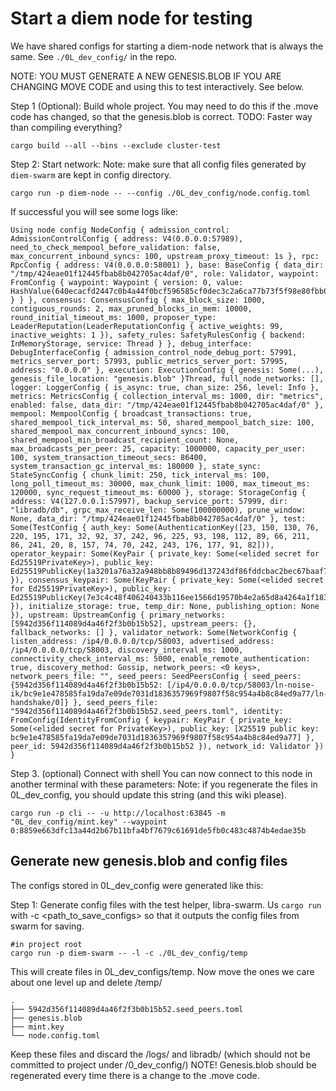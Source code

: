 # Start a diem node for testing

We have shared configs for starting a diem-node network that is always the same. See  `./0L_dev_config/` in the repo. 

NOTE: YOU MUST GENERATE A NEW GENESIS.BLOB IF YOU ARE CHANGING MOVE CODE and using this to test interactively. See below.

Step 1 (Optional):
Build whole project. You may need to do this if the .move code has changed, so that the genesis.blob is correct.
TODO: Faster way than compiling everything?
```
cargo build --all --bins --exclude cluster-test
```

Step 2:
Start network:
Note: make sure that all config files generated by `diem-swarm` are kept in config directory.

```
cargo run -p diem-node -- --config ./0L_dev_config/node.config.toml
```

If successful you will see some logs like:

```
Using node config NodeConfig { admission_control: AdmissionControlConfig { address: V4(0.0.0.0:57989), need_to_check_mempool_before_validation: false, max_concurrent_inbound_syncs: 100, upstream_proxy_timeout: 1s }, rpc: RpcConfig { address: V4(0.0.0.0:58001) }, base: BaseConfig { data_dir: "/tmp/424eae01f12445fbab8b042705ac4daf/0", role: Validator, waypoint: FromConfig { waypoint: Waypoint { version: 0, value: HashValue(640ecacfd2447c0b4a44f0bcf596585cf0dec3c2a6ca77b73f5f98e80fbb0d08) } } }, consensus: ConsensusConfig { max_block_size: 1000, contiguous_rounds: 2, max_pruned_blocks_in_mem: 10000, round_initial_timeout_ms: 1000, proposer_type: LeaderReputation(LeaderReputationConfig { active_weights: 99, inactive_weights: 1 }), safety_rules: SafetyRulesConfig { backend: InMemoryStorage, service: Thread } }, debug_interface: DebugInterfaceConfig { admission_control_node_debug_port: 57991, metrics_server_port: 57993, public_metrics_server_port: 57995, address: "0.0.0.0" }, execution: ExecutionConfig { genesis: Some(...), genesis_file_location: "genesis.blob" }Thread, full_node_networks: [], logger: LoggerConfig { is_async: true, chan_size: 256, level: Info }, metrics: MetricsConfig { collection_interval_ms: 1000, dir: "metrics", enabled: false, data_dir: "/tmp/424eae01f12445fbab8b042705ac4daf/0" }, mempool: MempoolConfig { broadcast_transactions: true, shared_mempool_tick_interval_ms: 50, shared_mempool_batch_size: 100, shared_mempool_max_concurrent_inbound_syncs: 100, shared_mempool_min_broadcast_recipient_count: None, max_broadcasts_per_peer: 25, capacity: 1000000, capacity_per_user: 100, system_transaction_timeout_secs: 86400, system_transaction_gc_interval_ms: 180000 }, state_sync: StateSyncConfig { chunk_limit: 250, tick_interval_ms: 100, long_poll_timeout_ms: 30000, max_chunk_limit: 1000, max_timeout_ms: 120000, sync_request_timeout_ms: 60000 }, storage: StorageConfig { address: V4(127.0.0.1:57997), backup_service_port: 57999, dir: "libradb/db", grpc_max_receive_len: Some(100000000), prune_window: None, data_dir: "/tmp/424eae01f12445fbab8b042705ac4daf/0" }, test: Some(TestConfig { auth_key: Some(AuthenticationKey([23, 150, 130, 76, 220, 195, 171, 32, 92, 37, 242, 96, 225, 93, 198, 112, 89, 66, 211, 86, 241, 20, 8, 157, 74, 70, 242, 243, 176, 177, 91, 82])), operator_keypair: Some(KeyPair { private_key: Some(<elided secret for Ed25519PrivateKey>), public_key: Ed25519PublicKey(1a3201a76a32a948bb8b89496d137243df86fddcbac2bec67baaf78a5a36d3d1) }), consensus_keypair: Some(KeyPair { private_key: Some(<elided secret for Ed25519PrivateKey>), public_key: Ed25519PublicKey(7e3c4c48f406240433b116ee1566d19570b4e2a65d8a4264a1f1835715392ca2) }), initialize_storage: true, temp_dir: None, publishing_option: None }), upstream: UpstreamConfig { primary_networks: [5942d356f114089d4a46f2f3b0b15b52], upstream_peers: {}, fallback_networks: [] }, validator_network: Some(NetworkConfig { listen_address: /ip4/0.0.0.0/tcp/58003, advertised_address: /ip4/0.0.0.0/tcp/58003, discovery_interval_ms: 1000, connectivity_check_interval_ms: 5000, enable_remote_authentication: true, discovery_method: Gossip, network_peers: <0 keys>, network_peers_file: "", seed_peers: SeedPeersConfig { seed_peers: {5942d356f114089d4a46f2f3b0b15b52: [/ip4/0.0.0.0/tcp/58003/ln-noise-ik/bc9e1e478585fa19da7e09de7031d1836357969f9807f58c954a4b8c84ed9a77/ln-handshake/0]} }, seed_peers_file: "5942d356f114089d4a46f2f3b0b15b52.seed_peers.toml", identity: FromConfig(IdentityFromConfig { keypair: KeyPair { private_key: Some(<elided secret for PrivateKey>), public_key: [X25519 public key: bc9e1e478585fa19da7e09de7031d1836357969f9807f58c954a4b8c84ed9a77] }, peer_id: 5942d356f114089d4a46f2f3b0b15b52 }), network_id: Validator }) }
```

Step 3. (optional) Connect with shell
You can now connect to this node in another terminal with these parameters:
Note: if you regenerate the files in 0L_dev_config, you should update this string (and this wiki please).

```
cargo run -p cli -- -u http://localhost:63845 -m "0L_dev_config/mint.key" --waypoint 0:8859e663dfc13a44d2b67b11bfa4bf7679c61691de5fb0c483c4874b4edae35b
```

## Generate new genesis.blob and config files

The configs stored in 0L_dev_config were generated like this:

Step 1:
Generate config files with the test helper, libra-swarm. Us `cargo run` with -c  <path_to_save_configs> so that it outputs the config files from swarm for saving.

```
#in project root
cargo run -p diem-swarm -- -l -c ./0L_dev_config/temp
```
This will create files in 0L_dev_configs/temp. Now move the ones we care about one level up and delete /temp/

```
.
├── 5942d356f114089d4a46f2f3b0b15b52.seed_peers.toml
├── genesis.blob
├── mint.key
└── node.config.toml
```

Keep these files and discard the /logs/ and libradb/ (which should not be committed to project under /0_dev_config/)
NOTE! Genesis.blob should be regenerated every time there is a change to the .move code.
